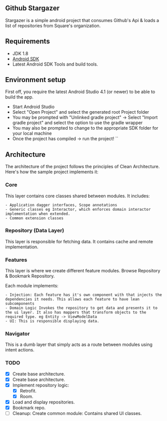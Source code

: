Github Stargazer
--------------------
Stargazer is a simple android project that consumes Github's Api & loads a list of repositories from Square's organization.

## Requirements

* JDK 1.8
* [Android SDK](https://developer.android.com/studio/index.html)
* Latest Android SDK Tools and build tools.

## Environment setup

First off, you require the latest Android Studio 4.1 (or newer) to be able to build the app.


* Start Android Studio
* Select "Open Project" and select the generated root Project folder
* You may be prompted with "Unlinked gradle project" -> Select "Import gradle project" and select
the option to use the gradle wrapper
* You may also be prompted to change to the appropriate SDK folder for your local machine
* Once the project has compiled -> run the project!
``

## Architecture

The architecture of the project follows the principles of Clean Architecture. Here's how the sample project implements it:

### Core
This layer contains core classes shared between modules. It includes:
	
	- Application dagger interfaces, Scope annotations
	- Generic classes eg Interactor, which enforces domain interactor implementation when extended.
	- Common extension classes

### Repository (Data Layer)
This layer is responsible for fetching data. It contains cache and remote implementation.

### Features
This layer is where we create different feature modules. Browse Repository & Bookmark Repository.

Each module implements:
	
	- Injection: Each feature has it's own component with that injects the dependencies it needs. This allows each feature to have lean subcomponents
	- Domain Logic Invokes the repository to get data and presents it to the ui layer. It also has mappers that transform objects to the required type. eg Entity -> ViewModelData
	- UI: This is responsible displaying data.
 
### Navigator
This is a dumb layer that simply acts as a route between modules using intent actions.


### TODO

- [x] Create base architecture.
- [x] Create base architecture.
- [x] Implement repository logic: 
	- [x] Retrofit.
	- [x] Room.
- [x] Load and display repositories.
- [x] Bookmark repo.
- [ ] Cleanup: Create common module: Contains shared UI classes.
